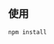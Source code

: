 <!--
 * @Author: XINYUAN CHEN 2766799927@qq.com
 * @Date: 2022-07-13 20:59:09
 * @LastEditors: XINYUAN CHEN 2766799927@qq.com
 * @LastEditTime: 2022-07-13 21:12:00
 * @FilePath: \Community\README.md
 * @Description: 这是默认设置,请设置`customMade`, 打开koroFileHeader查看配置 进行设置: https://github.com/OBKoro1/koro1FileHeader/wiki/%E9%85%8D%E7%BD%AE
-->
## 使用
```
npm install
```
